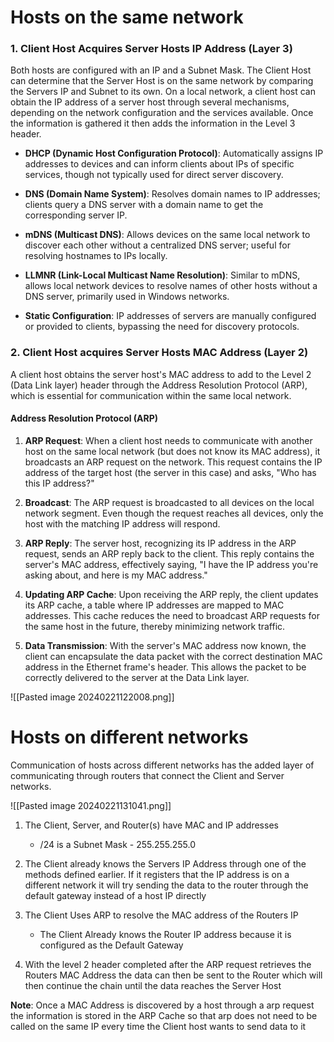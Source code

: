 
# Hosts on the same network

### 1. Client Host Acquires Server Hosts IP Address (Layer 3)

Both hosts are configured with an IP and a Subnet Mask. The Client Host can determine that the Server Host is on the same network by comparing the Servers IP and Subnet to its own. On a local network, a client host can obtain the IP address of a server host through several mechanisms, depending on the network configuration and the services available. Once the information is gathered it then adds the information in the Level 3 header.

- **DHCP (Dynamic Host Configuration Protocol)**: Automatically assigns IP addresses to devices and can inform clients about IPs of specific services, though not typically used for direct server discovery.

- **DNS (Domain Name System)**: Resolves domain names to IP addresses; clients query a DNS server with a domain name to get the corresponding server IP.

- **mDNS (Multicast DNS)**: Allows devices on the same local network to discover each other without a centralized DNS server; useful for resolving hostnames to IPs locally.

- **LLMNR (Link-Local Multicast Name Resolution)**: Similar to mDNS, allows local network devices to resolve names of other hosts without a DNS server, primarily used in Windows networks.

- **Static Configuration**: IP addresses of servers are manually configured or provided to clients, bypassing the need for discovery protocols.

### 2. Client Host acquires Server Hosts MAC Address (Layer 2)

A client host obtains the server host's MAC address to add to the Level 2 (Data Link layer) header through the Address Resolution Protocol (ARP), which is essential for communication within the same local network.

#### Address Resolution Protocol (ARP)

1. **ARP Request**: When a client host needs to communicate with another host on the same local network (but does not know its MAC address), it broadcasts an ARP request on the network. This request contains the IP address of the target host (the server in this case) and asks, "Who has this IP address?"
    
2. **Broadcast**: The ARP request is broadcasted to all devices on the local network segment. Even though the request reaches all devices, only the host with the matching IP address will respond.
    
3. **ARP Reply**: The server host, recognizing its IP address in the ARP request, sends an ARP reply back to the client. This reply contains the server's MAC address, effectively saying, "I have the IP address you're asking about, and here is my MAC address."
    
4. **Updating ARP Cache**: Upon receiving the ARP reply, the client updates its ARP cache, a table where IP addresses are mapped to MAC addresses. This cache reduces the need to broadcast ARP requests for the same host in the future, thereby minimizing network traffic.
    
5. **Data Transmission**: With the server's MAC address now known, the client can encapsulate the data packet with the correct destination MAC address in the Ethernet frame's header. This allows the packet to be correctly delivered to the server at the Data Link layer.

![[Pasted image 20240221122008.png]]

# Hosts on different networks

Communication of hosts across different networks has the added layer of communicating through routers that connect the Client and Server networks.

![[Pasted image 20240221131041.png]]

1. The Client, Server, and Router(s) have MAC and IP addresses
	- /24 is a Subnet Mask - 255.255.255.0

2. The Client already knows the Servers IP Address through one of the methods defined earlier. If it registers that the IP address is on a different network it will try sending the data to the router through the default gateway instead of a host IP directly

3. The Client Uses ARP to resolve the MAC address of the Routers IP
	- The Client Already knows the Router IP address because it is configured as the Default Gateway

4. With the level 2 header completed after the ARP request retrieves the Routers MAC Address the data can then be sent to the Router which will then continue the chain until the data reaches the Server Host

**Note**: Once a MAC Address is discovered by a host  through a arp request the information is stored in the ARP Cache so that arp does not need to be called on the same IP every time the Client host wants to send data to it

